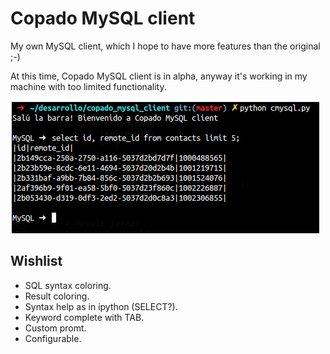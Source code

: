 Copado MySQL client
===================

My own MySQL client, which I hope to have more features than the original ;-)


At this time, Copado MySQL client is in alpha, anyway it's working in my machine with too limited functionality.

![First run](img/first_run.png "First run")


Wishlist
--------

 - SQL syntax coloring.
 - Result coloring.
 - Syntax help as in ipython (SELECT?).
 - Keyword complete with TAB.
 - Custom promt.
 - Configurable.

